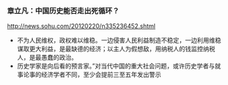 ### 章立凡：中国历史能否走出死循环？
http://news.sohu.com/20120220/n335236452.shtml
- 不为人民维权，政权难以维稳。一边侵害人民利益制造不稳定，一边利用维稳谋取更大利益，是最缺德的经济；以主人为假想敌，用纳税人的钱监控纳税人，是最愚蠢的政治。
- 历史学家是向后看的预言家。”对当代中国的重大社会问题，或许历史学者与就事论事的经济学者不同，至少会提前三至五年发出警示